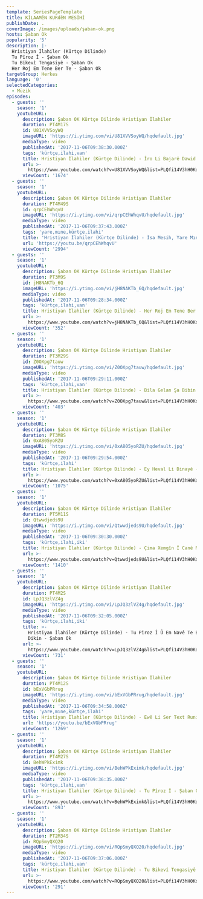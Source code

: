```yaml
---
template: SeriesPageTemplate
title: KİLAAMêN KURdêN MESİHİ
publishDate: .
coverImage: /images/uploads/şaban-ok.png
hosts: Şaban Ok
popularity: '5'
description: |-
  Hristiyan İlahiler (Kürtçe Dilinde) 
  Tu Pîroz Î - Şaban Ok
  Tu Bikevî Tengasiyê - Şaban Ok
  Her Roj Em Tene Ber Te - Şaban Ok
targetGroup: Herkes
language: '0'
selectedCategories:
  - Müzik
episodes:
  - guests: ''
    season: '1'
    youtubeURL:
      description: Şaban OK Kürtçe Dilinde Hristiyan İlahiler
      duration: PT4M17S
      id: U81XVVSoyWQ
      imageURL: 'https://i.ytimg.com/vi/U81XVVSoyWQ/hqdefault.jpg'
      mediaType: video
      publishedAt: '2017-11-06T09:38:30.000Z'
      tags: 'kürtçe,ilahi,van'
      title: Hristiyan İlahiler (Kürtçe Dilinde) - Îro Li Bajarê Dawid - Şaban Ok
      url: >-
        https://www.youtube.com/watch?v=U81XVVSoyWQ&list=PLQfi14V3hH0KdJbKUKfX8Vp6228qG-z3C&index=2&t=0s
      viewCount: '1674'
  - guests: ''
    season: '1'
    youtubeURL:
      description: Şaban OK Kürtçe Dilinde Hristiyan İlahiler
      duration: PT4M49S
      id: qrpCEhWhqvU
      imageURL: 'https://i.ytimg.com/vi/qrpCEhWhqvU/hqdefault.jpg'
      mediaType: video
      publishedAt: '2017-11-06T09:37:43.000Z'
      tags: 'yare,mıne,kürtçe,ilahi'
      title: 'Hristiyan İlahiler (Kürtçe Dilinde) - İsa Mesih, Yare Mıne - Şaban Ok'
      url: 'https://youtu.be/qrpCEhWhqvU'
      viewCount: '2994'
  - guests: ''
    season: '1'
    youtubeURL:
      description: Şaban OK Kürtçe Dilinde Hristiyan İlahiler
      duration: PT3M9S
      id: jH8NAKTb_6Q
      imageURL: 'https://i.ytimg.com/vi/jH8NAKTb_6Q/hqdefault.jpg'
      mediaType: video
      publishedAt: '2017-11-06T09:28:34.000Z'
      tags: 'kürtçe,ilahi,van'
      title: Hristiyan İlahiler (Kürtçe Dilinde) - Her Roj Em Tene Ber Te - Şaban Ok
      url: >-
        https://www.youtube.com/watch?v=jH8NAKTb_6Q&list=PLQfi14V3hH0KdJbKUKfX8Vp6228qG-z3C&index=4&t=0s
      viewCount: '352'
  - guests: ''
    season: '1'
    youtubeURL:
      description: Şaban OK Kürtçe Dilinde Hristiyan İlahiler
      duration: PT3M29S
      id: Z0OXpg7tauw
      imageURL: 'https://i.ytimg.com/vi/Z0OXpg7tauw/hqdefault.jpg'
      mediaType: video
      publishedAt: '2017-11-06T09:29:11.000Z'
      tags: 'kürtçe,ilahi,van'
      title: Hristiyan İlahiler (Kürtçe Dilinde) - Bila Gelan Şa Bibin - Şaban Ok
      url: >-
        https://www.youtube.com/watch?v=Z0OXpg7tauw&list=PLQfi14V3hH0KdJbKUKfX8Vp6228qG-z3C&index=5&t=0s
      viewCount: '403'
  - guests: ''
    season: '1'
    youtubeURL:
      description: Şaban OK Kürtçe Dilinde Hristiyan İlahiler
      duration: PT3M8S
      id: 0xA805yoRZU
      imageURL: 'https://i.ytimg.com/vi/0xA805yoRZU/hqdefault.jpg'
      mediaType: video
      publishedAt: '2017-11-06T09:29:54.000Z'
      tags: 'kürtçe,ilahi'
      title: Hristiyan İlahiler (Kürtçe Dilinde) - Ey Heval Li Dinayê - Şaban Ok
      url: >-
        https://www.youtube.com/watch?v=0xA805yoRZU&list=PLQfi14V3hH0KdJbKUKfX8Vp6228qG-z3C&index=6&t=0s
      viewCount: '1075'
  - guests: ''
    season: '1'
    youtubeURL:
      description: Şaban OK Kürtçe Dilinde Hristiyan İlahiler
      duration: PT5M11S
      id: Qtwwdjeds9U
      imageURL: 'https://i.ytimg.com/vi/Qtwwdjeds9U/hqdefault.jpg'
      mediaType: video
      publishedAt: '2017-11-06T09:30:30.000Z'
      tags: 'kürtçe,ilahi,iki'
      title: Hristiyan İlahiler (Kürtçe Dilinde) - Çima Xemgîn Î Canê Min? - Şaban Ok
      url: >-
        https://www.youtube.com/watch?v=Qtwwdjeds9U&list=PLQfi14V3hH0KdJbKUKfX8Vp6228qG-z3C&index=7&t=0s
      viewCount: '1410'
  - guests: ''
    season: '1'
    youtubeURL:
      description: Şaban OK Kürtçe Dilinde Hristiyan İlahiler
      duration: PT4M2S
      id: LpJQ3zlVZ4g
      imageURL: 'https://i.ytimg.com/vi/LpJQ3zlVZ4g/hqdefault.jpg'
      mediaType: video
      publishedAt: '2017-11-06T09:32:05.000Z'
      tags: 'kürtçe,ilahi,iki'
      title: >-
        Hristiyan İlahiler (Kürtçe Dilinde) - Tu Pîroz Î Û Em Navê Te Bilind
        Dikin - Şaban Ok
      url: >-
        https://www.youtube.com/watch?v=LpJQ3zlVZ4g&list=PLQfi14V3hH0KdJbKUKfX8Vp6228qG-z3C&index=8&t=0s
      viewCount: '731'
  - guests: ''
    season: '1'
    youtubeURL:
      description: Şaban OK Kürtçe Dilinde Hristiyan İlahiler
      duration: PT4M12S
      id: bExVGbPRrug
      imageURL: 'https://i.ytimg.com/vi/bExVGbPRrug/hqdefault.jpg'
      mediaType: video
      publishedAt: '2017-11-06T09:34:58.000Z'
      tags: 'yare,mıne,kürtçe,ilahi'
      title: Hristiyan İlahiler (Kürtçe Dilinde) - Ewê Li Ser Text Runiştî - Şaban Ok
      url: 'https://youtu.be/bExVGbPRrug'
      viewCount: '1269'
  - guests: ''
    season: '1'
    youtubeURL:
      description: Şaban OK Kürtçe Dilinde Hristiyan İlahiler
      duration: PT4M27S
      id: BehWPkEximk
      imageURL: 'https://i.ytimg.com/vi/BehWPkEximk/hqdefault.jpg'
      mediaType: video
      publishedAt: '2017-11-06T09:36:35.000Z'
      tags: 'kürtçe,ilahi,van'
      title: Hristiyan İlahiler (Kürtçe Dilinde) - Tu Pîroz Î - Şaban Ok
      url: >-
        https://www.youtube.com/watch?v=BehWPkEximk&list=PLQfi14V3hH0KdJbKUKfX8Vp6228qG-z3C&index=10&t=0s
      viewCount: '893'
  - guests: ''
    season: '1'
    youtubeURL:
      description: Şaban OK Kürtçe Dilinde Hristiyan İlahiler
      duration: PT2M34S
      id: RQpSmyQXQ20
      imageURL: 'https://i.ytimg.com/vi/RQpSmyQXQ20/hqdefault.jpg'
      mediaType: video
      publishedAt: '2017-11-06T09:37:06.000Z'
      tags: 'kürtçe,ilahi,van'
      title: Hristiyan İlahiler (Kürtçe Dilinde) - Tu Bikevî Tengasiyê - Şaban Ok
      url: >-
        https://www.youtube.com/watch?v=RQpSmyQXQ20&list=PLQfi14V3hH0KdJbKUKfX8Vp6228qG-z3C&index=11&t=0s
      viewCount: '291'
---
```


